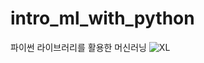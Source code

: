 # intro_ml_with_python
파이썬 라이브러리를 활용한 머신러닝
![XL](https://user-images.githubusercontent.com/64704608/215033195-e3ea37e7-287f-4e89-8fca-118b74fc6fac.jpeg)
